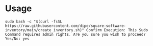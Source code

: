 # Usage

`sudo bash -c "$(curl -fsSL https://raw.githubusercontent.com/dipe/square-software-inventory/main/create_inventory.sh)"
Confirm Execution: This Sudo Command requires admin rights. Are you sure you wish to proceed?
Yes/No: yes`